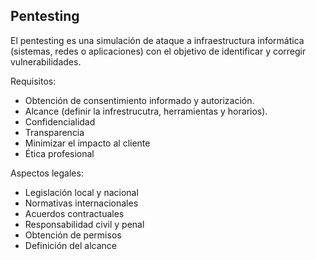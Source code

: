 
## Pentesting

El pentesting es una simulación de ataque a infraestructura informática (sistemas, redes o aplicaciones) con el objetivo de identificar y corregir vulnerabilidades.

Requisitos:

- Obtención de consentimiento informado y autorización.
- Alcance (definir la infrestrucutra, herramientas y horarios).
- Confidencialidad
- Transparencia
- Minimizar el impacto al cliente
- Ética profesional

Aspectos legales:

- Legislación local y nacional
- Normativas internacionales
- Acuerdos contractuales
- Responsabilidad civil y penal
- Obtención de permisos
- Definición del alcance